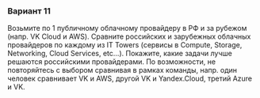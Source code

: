 ### Вариант 11

Возьмите по 1 публичному облачному провайдеру в РФ и за рубежом (напр. VK Cloud и AWS). Сравните российских и зарубежных облачных провайдеров по каждому из IT Towers (сервисы в Compute, Storage, Networking, Cloud Services, etc…). Покажите, какие задачи лучше решаются российскими провайдерами. По возможности, не повторяйтесь с выбором сравнивая в рамках команды, напр. один человек сравнивает VK и AWS, другой VK и Yandex.Cloud, третий Azure и VK.
